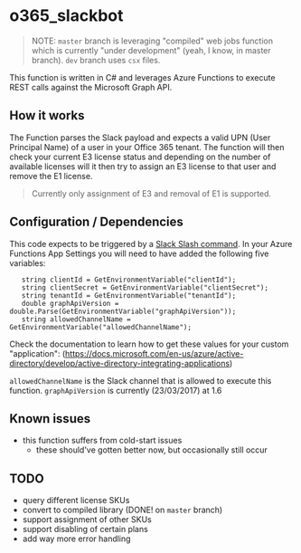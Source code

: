 # o365_slackbot

>NOTE: `master` branch is leveraging "compiled" web jobs function which is currently "under development" (yeah, I know, in master branch).
> `dev` branch uses `csx` files.

This function is written in C# and leverages Azure Functions to execute REST calls against the Microsoft Graph API.

## How it works

The Function parses the Slack payload and expects a valid UPN (User Principal Name) of a user in your Office 365 tenant.
The function will then check your current E3 license status and depending on the number of available licenses will it then try to assign an E3 license to that user and remove the E1 license.

> Currently only assignment of E3 and removal of E1 is supported.

## Configuration / Dependencies

This code expects to be triggered by a [Slack Slash command](https://api.slack.com/slash-commands). 
In your Azure Functions App Settings you will need to have added the following five variables:

```
   string clientId = GetEnvironmentVariable("clientId");
   string clientSecret = GetEnvironmentVariable("clientSecret");
   string tenantId = GetEnvironmentVariable("tenantId");
   double graphApiVersion = double.Parse(GetEnvironmentVariable("graphApiVersion"));
   string allowedChannelName = GetEnvironmentVariable("allowedChannelName");
```
Check the documentation to learn how to get these values for your custom "application": (https://docs.microsoft.com/en-us/azure/active-directory/develop/active-directory-integrating-applications)

`allowedChannelName` is the Slack channel that is allowed to execute this function.
`graphApiVersion` is currently (23/03/2017) at 1.6

## Known issues

- this function suffers from cold-start issues
	- these should've gotten better now, but occasionally still occur

## TODO

- query different license SKUs
- convert to compiled library (DONE! on `master` branch)
- support assignment of other SKUs
- support disabling of certain plans
- add way more error handling
